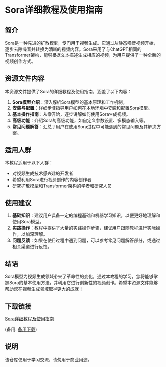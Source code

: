 # Sora详细教程及使用指南

## 简介

Sora是一种先进的扩散模型，专门用于视频生成。它通过从静态噪音视频开始，逐步去除噪音并转换为清晰的视频内容。Sora采用了与ChatGPT相同的Transformer架构，能够根据文本描述生成相应的视频，为用户提供了一种全新的视频创作方式。

## 资源文件内容

本资源文件提供了Sora的详细教程及使用指南，涵盖了以下内容：

1. **Sora模型介绍**：深入解析Sora模型的基本原理和工作机制。
2. **安装与配置**：详细步骤指导用户如何在本地环境中安装和配置Sora模型。
3. **基本操作指南**：从零开始，逐步讲解如何使用Sora生成视频。
4. **高级功能**：介绍Sora的高级功能，如自定义参数设置、多模态输入等。
5. **常见问题解答**：汇总了用户在使用Sora过程中可能遇到的常见问题及其解决方案。

## 适用人群

本教程适用于以下人群：

- 对视频生成技术感兴趣的开发者
- 希望利用Sora进行视频创作的内容创作者
- 研究扩散模型和Transformer架构的学者和研究人员

## 使用建议

1. **基础知识**：建议用户具备一定的编程基础和机器学习知识，以便更好地理解和使用Sora模型。
2. **实践操作**：教程中提供了大量的实践操作步骤，建议用户跟随教程进行实际操作，以加深理解。
3. **问题反馈**：如果在使用过程中遇到问题，可以参考常见问题解答部分，或通过相关渠道进行反馈。

## 结语

Sora模型为视频生成领域带来了革命性的变化，通过本教程的学习，您将能够掌握Sora的基本使用方法，并利用它进行创新性的视频创作。希望本资源文件能够帮助您在视频生成领域取得更大的成就！

## 下载链接
[Sora详细教程及使用指南](https://pan.quark.cn/s/511444f19f74) 

(备用: [备用下载](https://pan.baidu.com/s/10zEaW89PETNgFh2fZUHJxQ?pwd=1234))

## 说明

该仓库仅用于学习交流，请勿用于商业用途。
